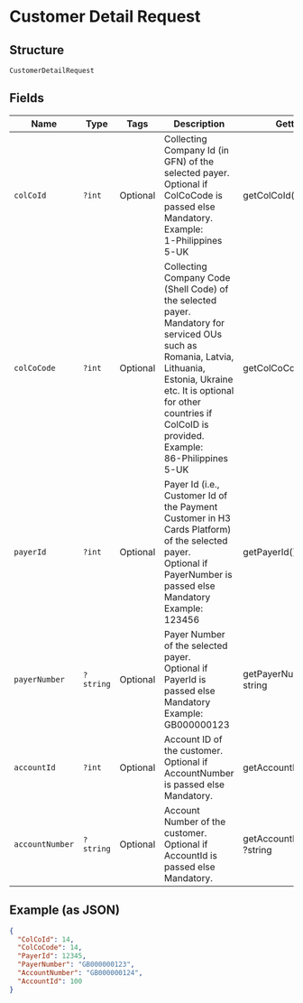 
# Customer Detail Request

## Structure

`CustomerDetailRequest`

## Fields

| Name | Type | Tags | Description | Getter | Setter |
|  --- | --- | --- | --- | --- | --- |
| `colCoId` | `?int` | Optional | Collecting Company Id (in GFN) of the selected payer.<br>Optional if ColCoCode is passed else Mandatory.<br>Example:<br>1-Philippines<br>5-UK | getColCoId(): ?int | setColCoId(?int colCoId): void |
| `colCoCode` | `?int` | Optional | Collecting Company Code (Shell Code) of the selected payer.<br>Mandatory for serviced OUs such as Romania, Latvia, Lithuania, Estonia, Ukraine etc. It is optional for other countries if ColCoID is provided.<br>Example:<br>86-Philippines<br>5-UK | getColCoCode(): ?int | setColCoCode(?int colCoCode): void |
| `payerId` | `?int` | Optional | Payer Id (i.e., Customer Id of the Payment Customer in H3 Cards Platform) of the selected payer.<br>Optional if PayerNumber is passed else Mandatory<br>Example: 123456 | getPayerId(): ?int | setPayerId(?int payerId): void |
| `payerNumber` | `?string` | Optional | Payer Number of the selected payer.<br>Optional if PayerId is passed else Mandatory<br>Example: GB000000123 | getPayerNumber(): ?string | setPayerNumber(?string payerNumber): void |
| `accountId` | `?int` | Optional | Account ID of the customer.<br>Optional if AccountNumber is passed else Mandatory. | getAccountId(): ?int | setAccountId(?int accountId): void |
| `accountNumber` | `?string` | Optional | Account Number of the customer.<br>Optional if AccountId is passed else Mandatory. | getAccountNumber(): ?string | setAccountNumber(?string accountNumber): void |

## Example (as JSON)

```json
{
  "ColCoId": 14,
  "ColCoCode": 14,
  "PayerId": 12345,
  "PayerNumber": "GB000000123",
  "AccountNumber": "GB000000124",
  "AccountId": 100
}
```

